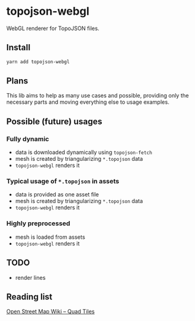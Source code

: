 # topojson-webgl

WebGL renderer for TopoJSON files.

## Install
```bash
yarn add topojson-webgl
```

## Plans

This lib aims to help as many use cases and possible, providing only the necessary parts and moving everything else to usage examples.

## Possible (future) usages

### Fully dynamic

- data is downloaded dynamically using `topojson-fetch`
- mesh is created by triangularizing `*.topojson` data
- `topojson-webgl` renders it

### Typical usage of `*.topojson` in assets

- data is provided as one asset file
- mesh is created by triangularizing `*.topojson` data
- `topojson-webgl` renders it

### Highly preprocessed

- mesh is loaded from assets
- `topojson-webgl` renders it

## TODO

- render lines

## Reading list
[Open Street Map Wiki – Quad Tiles](https://wiki.openstreetmap.org/wiki/QuadTiles)